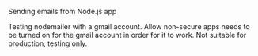 
Sending emails from Node.js app

Testing nodemailer with a gmail account. Allow non-secure apps needs to be turned on for the gmail account in order for it to work. Not suitable for production, testing only.
